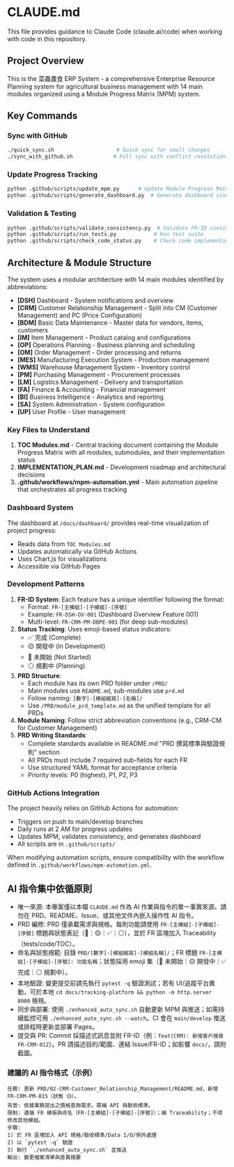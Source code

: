 # CLAUDE.md

This file provides guidance to Claude Code (claude.ai/code) when working with code in this repository.

## Project Overview

This is the 菜蟲農食 ERP System - a comprehensive Enterprise Resource Planning system for agricultural business management with 14 main modules organized using a Module Progress Matrix (MPM) system.

## Key Commands

### Sync with GitHub
```bash
./quick_sync.sh                    # Quick sync for small changes
./sync_with_github.sh             # Full sync with conflict resolution
```

### Update Progress Tracking
```bash
python .github/scripts/update_mpm.py      # Update Module Progress Matrix
python .github/scripts/generate_dashboard.py  # Generate dashboard visualization
```

### Validation & Testing
```bash
python .github/scripts/validate_consistency.py  # Validate FR-ID consistency across PRDs
python .github/scripts/run_tests.py            # Run test suite
python .github/scripts/check_code_status.py    # Check code implementation status
```

## Architecture & Module Structure

The system uses a modular architecture with 14 main modules identified by abbreviations:

- **[DSH]** Dashboard - System notifications and overview
- **[CRM]** Customer Relationship Management - Split into CM (Customer Management) and PC (Price Configuration)
- **[BDM]** Basic Data Maintenance - Master data for vendors, items, customers
- **[IM]** Item Management - Product catalog and configurations
- **[OP]** Operations Planning - Business planning and scheduling
- **[OM]** Order Management - Order processing and returns
- **[MES]** Manufacturing Execution System - Production management
- **[WMS]** Warehouse Management System - Inventory control
- **[PM]** Purchasing Management - Procurement processes
- **[LM]** Logistics Management - Delivery and transportation
- **[FA]** Finance & Accounting - Financial management
- **[BI]** Business Intelligence - Analytics and reporting
- **[SA]** System Administration - System configuration
- **[UP]** User Profile - User management

### Key Files to Understand

1. **TOC Modules.md** - Central tracking document containing the Module Progress Matrix with all modules, submodules, and their implementation status
2. **IMPLEMENTATION_PLAN.md** - Development roadmap and architectural decisions
3. **.github/workflows/mpm-automation.yml** - Main automation pipeline that orchestrates all progress tracking

### Dashboard System

The dashboard at `/docs/dashboard/` provides real-time visualization of project progress:
- Reads data from `TOC Modules.md`
- Updates automatically via GitHub Actions
- Uses Chart.js for visualizations
- Accessible via GitHub Pages

### Development Patterns

1. **FR-ID System**: Each feature has a unique identifier following the format:
   - Format: `FR-[主模組]-[子模組]-[序號]`
   - Example: `FR-DSH-OV-001` (Dashboard Overview Feature 001)
   - Multi-level: `FR-CRM-PM-DBPE-001` (for deep sub-modules)
2. **Status Tracking**: Uses emoji-based status indicators:
   - ✅ 完成 (Complete)
   - 🟡 開發中 (In Development)
   - 🔴 未開始 (Not Started)
   - ⚪ 規劃中 (Planning)
3. **PRD Structure**: 
   - Each module has its own PRD folder under `/PRD/`
   - Main modules use `README.md`, sub-modules use `prd.md`
   - Follow naming: `[數字]-[模組縮寫]-[名稱]/`
   - Use `/PRD/module_prd_template.md` as the unified template for all PRDs
4. **Module Naming**: Follow strict abbreviation conventions (e.g., CRM-CM for Customer Management)
5. **PRD Writing Standards**: 
   - Complete standards available in README.md "PRD 撰寫標準與驗證規則" section
   - All PRDs must include 7 required sub-fields for each FR
   - Use structured YAML format for acceptance criteria
   - Priority levels: P0 (highest), P1, P2, P3

### GitHub Actions Integration

The project heavily relies on GitHub Actions for automation:
- Triggers on push to main/develop branches
- Daily runs at 2 AM for progress updates
- Updates MPM, validates consistency, and generates dashboard
- All scripts are in `.github/scripts/`

When modifying automation scripts, ensure compatibility with the workflow defined in `.github/workflows/mpm-automation.yml`.

## AI 指令集中依循原則

- 唯一來源: 本專案僅以本檔 `CLAUDE.md` 作為 AI 作業與指令的單一事實來源。請勿在 PRD、README、Issue、或其他文件內嵌入操作性 AI 指令。
- PRD 編修: PRD 僅承載需求與規格。每則功能請使用 `FR-[主模組]-[子模組]-[序號]` 標題與狀態表記（🔴｜🟡｜✅｜⚪），並於 FR 區塊加入 Traceability（tests/code/TOC）。
- 命名與狀態規範: 目錄 `PRD/[數字]-[模組縮寫]-[模組名稱]/`；FR 標題 `FR-[主模組]-[子模組]-[序號]: 功能名稱`；狀態採用 emoji 集（🔴 未開始｜🟡 開發中｜✅ 完成｜⚪ 規劃中）。
- 本地驗證: 變更提交前請先執行 `pytest -q` 驗證測試；若有 UI/追蹤平台異動，可於本地 `cd docs/tracking-platform && python -m http.server 8000` 檢視。
- 同步與部署: 使用 `./enhanced_auto_sync.sh` 自動更新 MPM 與推送；如需持續監控可用 `./enhanced_auto_sync.sh --watch`。CI 會在 `main/develop` 推送或排程時更新並部署 Pages。
- 提交與 PR: Commit 採描述式訊息並附 FR-ID（例：`feat(CRM): 新增客戶搜尋 FR-CRM-012`）。PR 請描述目的/範圍、連結 Issue/FR-ID；如影響 `docs/`，請附截圖。

### 建議的 AI 指令格式（示例）

```text
任務: 更新 PRD/02-CRM-Customer_Relationship_Management/README.md，新增 FR-CRM-PM-015（狀態 🟡）。
背景: 依據業務提出之價格查詢需求，需補 API 與驗收標準。
限制: 遵循 FR 模板與命名（FR-[主模組]-[子模組]-[序號]）；補 Traceability；不得修改其他模組。
步驟:
1) 於 FR 區塊加入 API 規格/驗收標準/Data I/O/例外處理
2) 以 `pytest -q` 驗證
3) 執行 `./enhanced_auto_sync.sh` 並推送
輸出: 變更檔案清單與差異摘要
```
